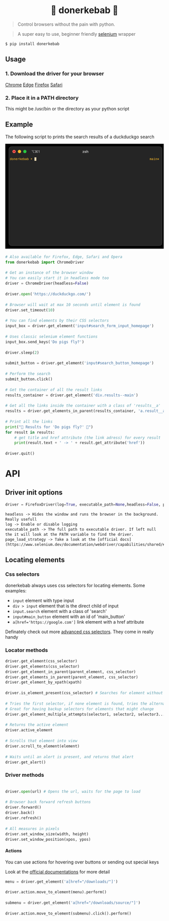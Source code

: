 <h1 align='center'>🥙 donerkebab 🥙</h1>

> Control browsers without the pain with python.

> A super easy to use, beginner friendly [selenium](https://pypi.org/project/selenium/) wrapper

```shell
$ pip install donerkebab
```

## Usage

### 1. Download the driver for your browser
[Chrome](https://chromedriver.chromium.org/downloads)
[Edge](https://developer.microsoft.com/en-us/microsoft-edge/tools/webdriver/)
[Firefox](https://github.com/mozilla/geckodriver/releases)
[Safari](https://webkit.org/blog/6900/webdriver-support-in-safari-10/)

### 2. Place it in a PATH directory
This might be /usr/bin or the directory as your python script

## Example

The following script to prints the search results of a duckduckgo search

![Running in the temrinal](https://github.com/ytkimirti/donerkebab/blob/main/img/run.gif?raw=true)
```py
# Also available for Firefox, Edge, Safari and Opera
from donerkebab import ChromeDriver

# Get an instance of the browser window
# You can easily start it in headless mode too
driver = ChromeDriver(headless=False)

driver.open('https://duckduckgo.com/')

# Browser will wait at max 10 seconds until element is found
driver.set_timeout(10)

# You can find elements by their CSS selectors
input_box = driver.get_element('input#search_form_input_homepage')

# Uses classic selenium element functions
input_box.send_keys('Do pigs fly?')

driver.sleep(2)

submit_button = driver.get_element('input#search_button_homepage')

# Perform the search
submit_button.click()

# Get the container of all the result links
results_container = driver.get_element('div.results--main')

# Get all the links inside the container with a class of 'results__a'
results = driver.get_elements_in_parent(results_container, 'a.result__a')

# Print all the links
print("🔎 Results for 'Do pigs fly?' 🔎")
for result in results:
    # get title and href attribute (the link adress) for every result
    print(result.text + ' -> ' + result.get_attribute('href'))

driver.quit()
```

# API

## Driver init options

```py
driver = FirefoxDriver(log=True, executable_path=None,headless=False, page_load_strategy='normal'):
```
```
headless -> Hides the window and runs the browser in the background. Really usefull
log -> Enable or disable logging
executable_path -> The full path to executable driver. If left null the it will look at the PATH variable to find the driver.
page_load_strategy -> Take a look at the [official docs](https://www.selenium.dev/documentation/webdriver/capabilities/shared/#pageloadstrategy)
```

## Locating elements

### Css selectors

donerkebab always uses css selectors for locating elements. Some examples:

- `input` element with type input
- `div > input` element that is the direct child of input
- `input.search` element with a class of 'search'
- `input#main_button` element with an id of 'main_button'
- `a[href='https://google.com']` link element with a href attribute

Definately check out more [advanced css selectors](https://saucelabs.com/resources/articles/selenium-tips-css-selectors). They come in really handy

### Locator methods

```py
driver.get_element(css_selector)
driver.get_elements(css_selector)
driver.get_element_in_parent(parent_element, css_selector)
driver.get_elements_in_parent(parent_element, css_selector)
driver.get_element_by_xpath(xpath)

driver.is_element_present(css_selector) # Searches for element without any timeout

# Tries the first selector, if none element is found, tries the alternate selector
# Great for having backup selectors for elements that might change
driver.get_element_multiple_attempts(selector1, selector2, selector3...)

# Returns the active element
driver.active_element

# Scrolls that element into view
driver.scroll_to_element(element)

# Waits until an alert is present, and returns that alert
driver.get_alert()
```

### Driver methods

```py

driver.open(url) # Opens the url, waits for the page to load

# Browser back forward refresh buttons
driver.forward()
driver.back()
driver.refresh()

# All measures in pixels
driver.set_window_size(width, height)
driver.set_window_position(xpos, ypos)
```

#### Actions
You can use actions for hovering over buttons or sending out special keys

Look at the [official documentations](https://www.selenium.dev/selenium/docs/api/java/org/openqa/selenium/interactions/Actions.html) for more detail

```py
menu = driver.get_element('a[href="/downloads/"]')

driver.action.move_to_element(menu).perform()

submenu = driver.get_element('a[href="/downloads/source/"]')

driver.action.move_to_element(submenu).click().perform()
```
